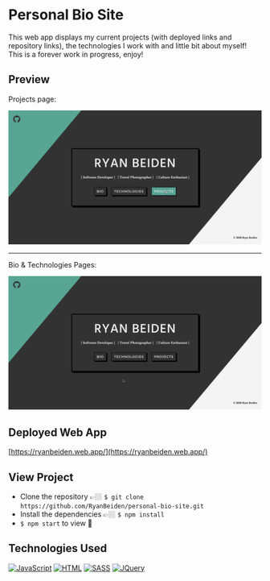 # Personal Bio Site
This web app displays my current projects (with deployed links and repository links), the technologies I work with and little bit about myself! This is a forever work in progress, enjoy!

## Preview

Projects page:

![gif of projects section of the web app](./src/assets/bio-site-demo-2.gif)

---

Bio & Technologies Pages:

![gif of projects section of web app](./src/assets/bio-site-demo-1.gif)

## Deployed Web App

[https://ryanbeiden.web.app/](https://ryanbeiden.web.app/)

## View Project
- Clone the repository 👉🏼 `$ git clone https://github.com/RyanBeiden/personal-bio-site.git`
- Install the dependencies 👉🏼 `$ npm install`
- `$ npm start` to view 👀

## Technologies Used
[![JavaScript](https://img.shields.io/badge/-JavaScript-2c9fcc?style=flat-square)](#) [![HTML](https://img.shields.io/badge/-HTML-2c9fcc?style=flat-square)](#) [![SASS](https://img.shields.io/badge/-SASS-2c9fcc?style=flat-square)](#) [![JQuery](https://img.shields.io/badge/-JQuery-2c9fcc?style=flat-square)](#)
